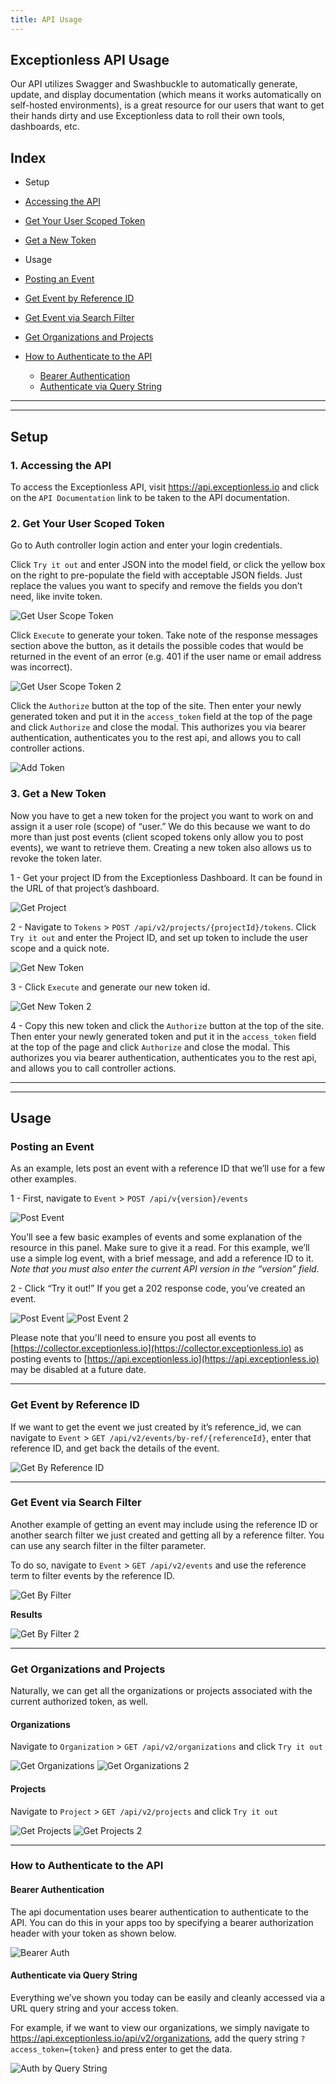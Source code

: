 ```yaml
---
title: API Usage
---
```


## Exceptionless API Usage

Our API utilizes Swagger and Swashbuckle to automatically generate, update, and display documentation (which means it works automatically on self-hosted environments), is a great resource for our users that want to get their hands dirty and use Exceptionless data to roll their own tools, dashboards, etc.

## Index

* Setup
 * [Accessing the API](https://github.com/exceptionless/Exceptionless/wiki/API-Usage#1-accessing-the-api)
 * [Get Your User Scoped Token](https://github.com/exceptionless/Exceptionless/wiki/API-Usage#2-get-your-user-scoped-token)
 * [Get a New Token](https://github.com/exceptionless/Exceptionless/wiki/API-Usage#3-get-a-new-token)

* Usage
 * [Posting an Event](https://github.com/exceptionless/Exceptionless/wiki/API-Usage#posting-an-event)
 * [Get Event by Reference ID](https://github.com/exceptionless/Exceptionless/wiki/API-Usage#get-event-by-reference-id)
 * [Get Event via Search Filter](https://github.com/exceptionless/Exceptionless/wiki/API-Usage#get-event-via-search-filter)
 * [Get Organizations and Projects](https://github.com/exceptionless/Exceptionless/wiki/API-Usage#get-organizations-and-projects)
 * [How to Authenticate to the API](https://github.com/exceptionless/Exceptionless/wiki/API-Usage#how-to-authenticate-to-the-api)
   * [Bearer Authentication](https://github.com/exceptionless/Exceptionless/wiki/API-Usage#bearer-authentication)
    * [Authenticate via Query String](https://github.com/exceptionless/Exceptionless/wiki/API-Usage#authenticate-via-query-string)

***
***

## Setup
### 1. Accessing the API

To access the Exceptionless API, visit <https://api.exceptionless.io> and click on the `API Documentation` link to be taken to the API documentation.

### 2. Get Your User Scoped Token

Go to Auth controller login action and enter your login credentials.

Click `Try it out` and enter JSON into the model field, or click the yellow box on the right to pre-populate the field with acceptable JSON fields. Just replace the values you want to specify and remove the fields you don’t need, like invite token.

![Get User Scope Token](Images/API/01get-user-scope-token1.png)

Click `Execute` to generate your token. Take note of the response messages section above the button, as it details the possible codes that would be returned in the event of an error (e.g. 401 if the user name or email address was incorrect).

![Get User Scope Token 2](Images/API/01get-user-scope-token2.png)

Click the `Authorize` button at the top of the site. Then enter your newly generated token and put it in the `access_token` field at the top of the page and click `Authorize` and close the modal. This authorizes you via bearer authentication, authenticates you to the rest api, and allows you to call controller actions.

![Add Token](Images/API/02add-token-refresh-page.png)

### 3. Get a New Token

Now you have to get a new token for the project you want to work on and assign it a user role (scope) of “user.” We do this because we want to do more than just post events (client scoped tokens only allow you to post events), we want to retrieve them. Creating a new token also allows us to revoke the token later.

1 - Get your project ID from the Exceptionless Dashboard. It can be found in the URL of that project’s dashboard.

![Get Project](Images/API/03get-project-ID.png)

2 - Navigate to `Tokens` > `POST /api/v2/projects/{projectId}/tokens`. Click `Try it out` and enter the Project ID, and set up token to include the user scope and a quick note.

![Get New Token](Images/API/04get-new-token1.png)

3 - Click `Execute` and generate our new token id.

![Get New Token 2](Images/API/04get-new-token2.png)

4 - Copy this new token and click the `Authorize` button at the top of the site. Then enter your newly generated token and put it in the `access_token` field at the top of the page and click `Authorize` and close the modal. This authorizes you via bearer authentication, authenticates you to the rest api, and allows you to call controller actions.

***
***

## Usage
### Posting an Event

As an example, lets post an event with a reference ID that we’ll use for a few other examples.

1 - First, navigate to `Event` > `POST /api/v{version}/events`

![Post Event](Images/API/05post-event1.png)

You’ll see a few basic examples of events and some explanation of the resource in this panel. Make sure to give it a read. For this example, we’ll use a simple log event, with a brief message, and add a reference ID to it. _Note that you must also enter the current API version in the “version” field._

2 - Click “Try it out!” If you get a 202 response code, you’ve created an event.

![Post Event](Images/API/06-post-event1half.png)
![Post Event 2](Images/API/05post-event2-e1430946143322.png)

Please note that you'll need to ensure you post all events to [https://collector.exceptionless.io](https://collector.exceptionless.io) as posting events to [https://api.exceptionless.io](https://api.exceptionless.io) may be disabled at a future date.
***

### Get Event by Reference ID

If we want to get the event we just created by it’s reference_id, we can navigate to `Event` > `GET /api/v2/events/by-ref/{referenceId}`, enter that reference ID, and get back the details of the event.

![Get By Reference ID](Images/API/06-get-by-reference-ID2.png)

***

### Get Event via Search Filter

Another example of getting an event may include using the reference ID or another search filter we just created and getting all by a reference filter. You can use any search filter in the filter parameter.

To do so, navigate to `Event` > `GET /api/v2/events` and use the reference term to filter events by the reference ID.

![Get By Filter](Images/API/07-get-all-filter-reference.png)

**Results**

![Get By Filter 2](Images/API/07-get-all-filter-reference2.png)

***

### Get Organizations and Projects

Naturally, we can get all the organizations or projects associated with the current authorized token, as well.

#### Organizations

Navigate to `Organization` > `GET /api/v2/organizations` and click `Try it out`

![Get Organizations](Images/API/08get-organizations1.png)
![Get Organizations 2](Images/API/08get-organizations2.png)

#### Projects

Navigate to `Project` > `GET /api/v2/projects` and click `Try it out`

![Get Projects](Images/API/09get-projects1.png)
![Get Projects 2](Images/API/09get-projects2.png)
***

### How to Authenticate to the API

#### Bearer Authentication

The api documentation uses bearer authentication to authenticate to the API. You can do this in your apps too by specifying a bearer authorization header with your token as shown below.

![Bearer Auth](Images/API/10-bearer-auth-key.png)

#### Authenticate via Query String

Everything we’ve shown you today can be easily and cleanly accessed via a URL query string and your access token.

For example, if we want to view our organizations, we simply navigate to <https://api.exceptionless.io/api/v2/organizations>, add the query string `?access_token={token}` and press enter to get the data.

![Auth by Query String](Images/API/11-url-query-string-version.png)